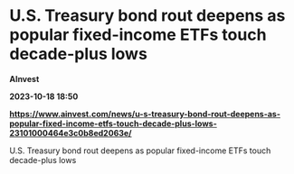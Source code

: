 # U.S. Treasury bond rout deepens as popular fixed-income ETFs touch decade-plus lows
**AInvest**

**2023-10-18 18:50**

**https://www.ainvest.com/news/u-s-treasury-bond-rout-deepens-as-popular-fixed-income-etfs-touch-decade-plus-lows-23101000464e3c0b8ed2063e/**

U.S. Treasury bond rout deepens as popular fixed-income ETFs touch decade-plus lows